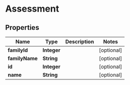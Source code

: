 
# Assessment

## Properties
Name | Type | Description | Notes
------------ | ------------- | ------------- | -------------
**familyId** | **Integer** |  |  [optional]
**familyName** | **String** |  |  [optional]
**id** | **Integer** |  |  [optional]
**name** | **String** |  |  [optional]



